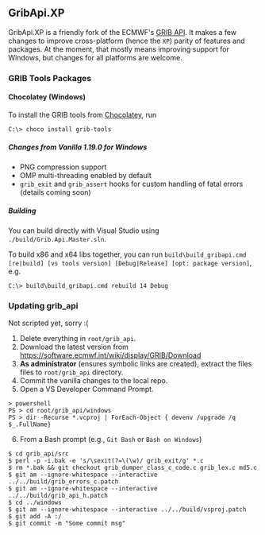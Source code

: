 ## GribApi.XP

GribApi.XP is a friendly fork of the ECMWF's [GRIB API](https://software.ecmwf.int/wiki/display/GRIB/What+is+GRIB-API). It makes a few changes to improve cross-platform (hence the `XP`) parity of features and packages. At the moment, that mostly means improving support for Windows, but changes for all platforms are welcome.

### GRIB Tools Packages

#### Chocolatey (Windows)

To install the GRIB tools from [Chocolatey](https://chocolatey.org/packages/grib-tools), run
```shell
C:\> choco install grib-tools
```

##### Changes from Vanilla 1.19.0 for Windows
* PNG compression support
* OMP multi-threading enabled by default
* `grib_exit` and `grib_assert` hooks for custom handling of fatal errors (details coming soon)

##### Building
You can build directly with Visual Studio using `./build/Grib.Api.Master.sln`.

To build x86 and x64 libs together, you can run `build\build_gribapi.cmd [re|build] [vs tools version] [Debug|Release] [opt: package version]`, e.g.
```shell
C:\> build\build_gribapi.cmd rebuild 14 Debug
```

### Updating grib_api
Not scripted yet, sorry :(

1. Delete everything in `root/grib_api`.
2. Download the latest version from https://software.ecmwf.int/wiki/display/GRIB/Download
3. **As administrator** (ensures symbolic links are created), extract the files files to `root/grib_api` directory.
4. Commit the vanilla changes to the local repo.
5. Open a VS Developer Command Prompt.
```shell
> powershell
PS > cd root/grib_api/windows
PS > dir -Recurse *.vcproj | ForEach-Object { devenv /upgrade /q $_.FullName}
```
6. From a Bash prompt (e.g., `Git Bash` or `Bash on Windows`)
```shell
$ cd grib_api/src
$ perl -p -i.bak -e 's/\sexit(?=\(\w)/ grib_exit/g' *.c
$ rm *.bak && git checkout grib_dumper_class_c_code.c grib_lex.c md5.c
$ git am --ignore-whitespace --interactive ../../build/grib_errors_c.patch
$ git am --ignore-whitespace --interactive ../../build/grib_api_h.patch
$ cd ../windows
$ git am --ignore-whitespace --interactive ../../build/vsproj.patch
$ git add -A :/
$ git commit -m "Some commit msg"
```

